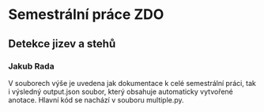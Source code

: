 # Semestrální práce ZDO
## Detekce jizev a stehů
### Jakub Rada

V souborech výše je uvedena jak dokumentace k celé semestrální práci, tak i výsledný output.json soubor, který obsahuje automaticky vytvořené anotace. Hlavní kód se nachází v souboru multiple.py.
